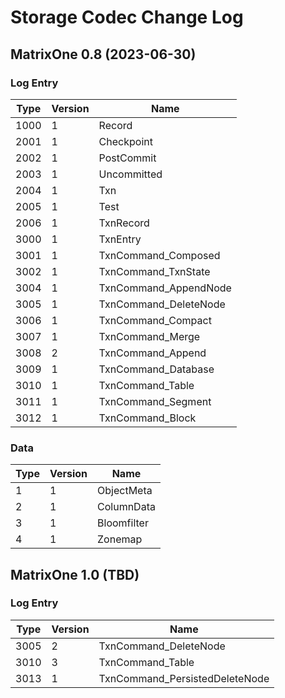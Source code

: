# Storage Codec Change Log

## MatrixOne 0.8 (2023-06-30)

### Log Entry

| Type | Version | Name                  |
| ---- | ------- | --------------------- |
| 1000 | 1       | Record                |
| 2001 | 1       | Checkpoint            |
| 2002 | 1       | PostCommit            |
| 2003 | 1       | Uncommitted           |
| 2004 | 1       | Txn                   |
| 2005 | 1       | Test                  |
| 2006 | 1       | TxnRecord             |
| 3000 | 1       | TxnEntry              |
| 3001 | 1       | TxnCommand_Composed   |
| 3002 | 1       | TxnCommand_TxnState   |
| 3004 | 1       | TxnCommand_AppendNode |
| 3005 | 1       | TxnCommand_DeleteNode |
| 3006 | 1       | TxnCommand_Compact    |
| 3007 | 1       | TxnCommand_Merge      |
| 3008 | 2       | TxnCommand_Append     |
| 3009 | 1       | TxnCommand_Database   |
| 3010 | 1       | TxnCommand_Table      |
| 3011 | 1       | TxnCommand_Segment    |
| 3012 | 1       | TxnCommand_Block      |

### Data

| Type | Version | Name        |
| ---- | ------- | ----------- |
| 1    | 1       | ObjectMeta  |
| 2    | 1       | ColumnData  |
| 3    | 1       | Bloomfilter |
| 4    | 1       | Zonemap     |

## MatrixOne 1.0 (TBD)

### Log Entry

| Type | Version | Name                           |
| ---- | ------- | ------------------------------ |
| 3005 | 2       | TxnCommand_DeleteNode          |
| 3010 | 3       | TxnCommand_Table               |
| 3013 | 1       | TxnCommand_PersistedDeleteNode |
